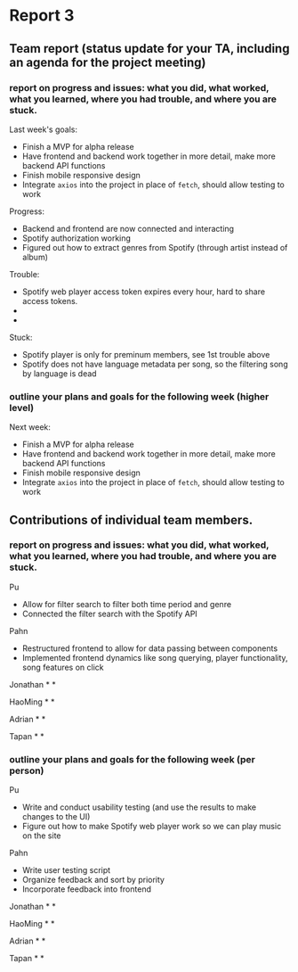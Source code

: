 # Report 3

## Team report (status update for your TA, including an agenda for the project meeting)

### report on progress and issues: what you did, what worked, what you learned, where you had trouble, and where you are stuck.

Last week's goals:
 * Finish a MVP for alpha release
 * Have frontend and backend work together in more detail, make more backend API functions
 * Finish mobile responsive design
 * Integrate `axios` into the project in place of `fetch`, should allow testing to work

Progress:
 * Backend and frontend are now connected and interacting
 * Spotify authorization working
 * Figured out how to extract genres from Spotify (through artist instead of album)

Trouble:
 * Spotify web player access token expires every hour, hard to share access tokens.
 * 
 *

Stuck:
 * Spotify player is only for preminum members, see 1st trouble above
 * Spotify does not have language metadata per song, so the filtering song by language is dead

### outline your plans and goals for the following week (higher level)

Next week:
 * Finish a MVP for alpha release
 * Have frontend and backend work together in more detail, make more backend API functions
 * Finish mobile responsive design
 * Integrate `axios` into the project in place of `fetch`, should allow testing to work


## Contributions of individual team members.

### report on progress and issues: what you did, what worked, what you learned, where you had trouble, and where you are stuck.

Pu
 * Allow for filter search to filter both time period and genre
 * Connected the filter search with the Spotify API
 

Pahn
 * Restructured frontend to allow for data passing between components
 * Implemented frontend dynamics like song querying, player functionality, song features on click

Jonathan
 *
 *

HaoMing
 *
 *

Adrian
 *
 *

Tapan
 * 
 *

### outline your plans and goals for the following week (per person)

Pu
 * Write and conduct usability testing (and use the results to make changes to the UI)
 * Figure out how to make Spotify web player work so we can play music on the site

Pahn
 * Write user testing script
 * Organize feedback and sort by priority
 * Incorporate feedback into frontend 

Jonathan
 * 
 * 

HaoMing
 * 
 * 

Adrian
 *
 *

Tapan
 * 
 *
